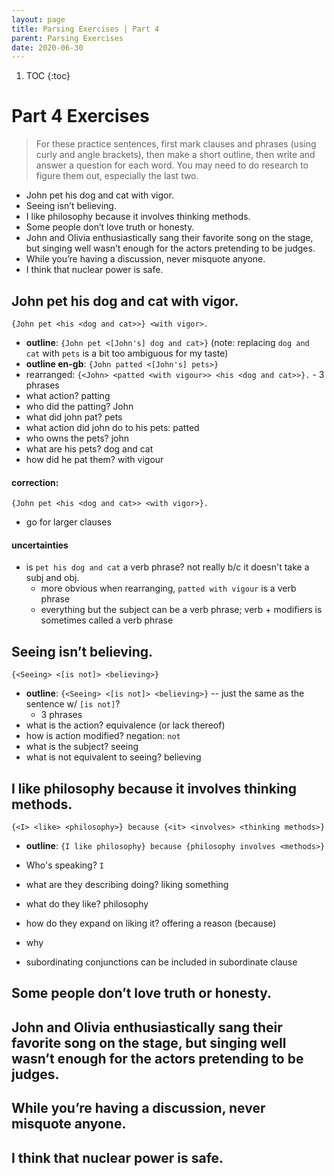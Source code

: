 ```yaml
---
layout: page
title: Parsing Exercises | Part 4
parent: Parsing Exercises
date: 2020-06-30
---
```


1. TOC
{:toc}

# Part 4 Exercises

> For these practice sentences, first mark clauses and phrases (using curly and angle brackets), then make a short outline, then write and answer a question for each word. You may need to do research to figure them out, especially the last two.

* John pet his dog and cat with vigor.
* Seeing isn’t believing.
* I like philosophy because it involves thinking methods.
* Some people don’t love truth or honesty.
* John and Olivia enthusiastically sang their favorite song on the stage, but singing well wasn’t enough for the actors pretending to be judges.
* While you’re having a discussion, never misquote anyone.
* I think that nuclear power is safe.

## John pet his dog and cat with vigor.

`{John pet <his <dog and cat>>} <with vigor>.`

* **outline**: `{John pet <[John's] dog and cat>}` (note: replacing `dog and cat` with `pets` is a bit too ambiguous for my taste)
* **outline en-gb**: `{John patted <[John's] pets>}`
* rearranged: `{<John> <patted <with vigour>> <his <dog and cat>>}.` - 3 phrases
* what action? patting
* who did the patting? John
* what did john pat? pets
* what action did john do to his pets: patted
* who owns the pets? john
* what are his pets? dog and cat
* how did he pat them? with vigour

#### correction:

`{John pet <his <dog and cat>> <with vigor>}.`

* go for larger clauses

#### uncertainties

* is `pet his dog and cat` a verb phrase? not really b/c it doesn't take a subj and obj.
  * more obvious when rearranging, `patted with vigour` is a verb phrase
  * everything but the subject can be a verb phrase; verb + modifiers is sometimes called a verb phrase

## Seeing isn’t believing.

`{<Seeing> <[is not]> <believing>}`

* **outline**: `{<Seeing> <[is not]> <believing>}` -- just the same as the sentence w/ `[is not]`?
  * 3 phrases
* what is the action? equivalence (or lack thereof)
* how is action modified? negation: `not`
* what is the subject? seeing
* what is not equivalent to seeing? believing

## I like philosophy because it involves thinking methods.

`{<I> <like> <philosophy>} because {<it> <involves> <thinking methods>}`

* **outline**: `{I like philosophy} because {philosophy involves <methods>}`
* Who's speaking? `I`
* what are they describing doing? liking something
* what do they like? philosophy
* how do they expand on liking it? offering a reason (because)
* why

* subordinating conjunctions can be included in subordinate clause

## Some people don’t love truth or honesty.


## John and Olivia enthusiastically sang their favorite song on the stage, but singing well wasn’t enough for the actors pretending to be judges.


## While you’re having a discussion, never misquote anyone.


## I think that nuclear power is safe.
